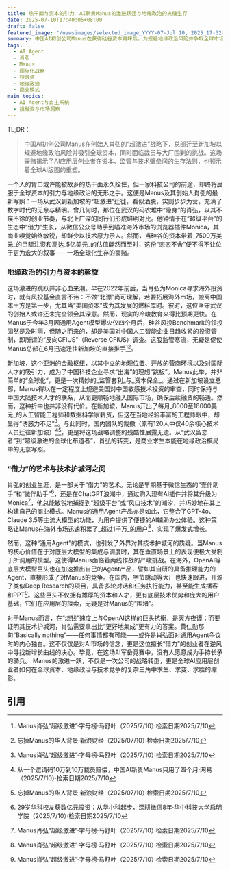 ```yaml
---
title: 热干面与资本的引力：AI新贵Manus的激进跃迁与地缘政治的夹缝生存
date: 2025-07-10T17:40:05+08:00
draft: false
featured_image: "/newsimages/selected_image_YYYY-07-Jul 10, 2025_17-32-49-366.jpg"
summary: 中国AI初创公司Manus在获得硅谷资本青睐后，为规避地缘政治风险并争取全球市场，创始人肖弘果断将其总部从武汉迁至新加坡，此举是其“超级激进”商业战略的体现。然而，这家依赖“借力”核心模型、以AI Agent为主要产品的公司，在面临本土裁员、海外人才招募挑战的同时，正被海内外科技巨头的同类产品围堵，其技术护城河的可持续性及其在全球AI竞争格局中的未来定位，仍是资本市场关注的焦点。
tags: 
  - AI Agent
  - 肖弘
  - Manus
  - 国际化战略
  - 投融资
  - 地缘政治
  - 商业模式
main_topics: 
  - AI Agent与自主系统
  - 投融资与市场洞察
---
```


TL;DR：
>中国AI初创公司Manus在创始人肖弘的“超激进”战略下，总部迁至新加坡以规避地缘政治风险并吸引全球资本，同时面临裁员与大厂围剿的挑战。这场豪赌揭示了AI应用层创业者在资本、监管与技术壁垒间的生存法则，也预示着全球AI版图的重塑。

一个人的胃口或许能被故乡的热干面永久拴住，但一家科技公司的前途，却终将屈服于全球资本的引力与地缘政治的无形之手。这便是Manus及其创始人肖弘的最新写照：一场从武汉到新加坡的“超激进”迁徙，看似洒脱，实则步步为营，充满了数字时代的无奈与精明。曾几何时，那位在武汉的码农堆中“隐身”的肖弘，以其不疾不徐的创业节奏，与北上广深的同行们形成鲜明对比。他钟情于在“超级平台”的生态中“借力”生长，从微信公众号助手到瞄准海外市场的浏览器插件Monica，其商业嗅觉始终敏锐，却鲜少以技术原力示人。然而，当硅谷的资本带着_7500万美元_的巨额注资和高达_5亿美元_的估值翩然而至时，这份“恋恋不舍”便不得不让位于更为宏大的叙事——一场全球化生存的豪赌。

### 地缘政治的引力与资本的斡旋

这场激进的跳跃并非心血来潮。早在2022年前后，当肖弘为Monica寻求海外投资时，就有风投基金直言不讳：不做“北漂”尚可理解，若要拓展海外市场，搬离中国本土方是第一步，尤其当“美国资本”成为其发展的燃料库时。彼时，这位坚守武汉的创始人或许还未完全领会其深意。然而，现实的冷峻教育来得比预期更快。在Manus于今年3月因通用Agent模型爆火仅四个月后，硅谷风投Benchmark的领投固然是及时雨，但随之而来的，却是美国对中国人工智能企业日趋收紧的投资管制，即所谓的“反向CFIUS”（Reverse CFIUS）调查。这股监管寒流，无疑是促使Manus总部在6月迅速迁往新加坡的直接推手[^1][^5]。

新加坡，这个亚洲的金融枢纽，以其中立的地理位置、开放的营商环境以及对国际人才的吸引力，成为了中国科技企业寻求“出海”的理想“跳板”。Manus此举，并非简单的“全球化”，更是一次精妙的_监管套利_与_资本保全_。通过在新加坡设立总部，Manus得以在一定程度上规避美国对中国敏感技术投资的审查，同时保持与中国大陆技术人才的联系，从而更顺畅地融入国际市场，确保后续融资的畅通。然而，这种折中也并非没有代价。在新加坡，Manus开出了每月_8000至16000美元_的人工智能工程师和数据科学家薪资，但这在当地经验丰富的工程师眼中，却显得“诱惑力不足”[^1]。与此同时，国内团队的裁撤（原有120人中仅40余核心技术人员迁往新加坡）[^4][^5]，更是将这场战略调整的残酷性展露无遗。从“武汉留恋者”到“超级激进的全球化布道者”，肖弘的转变，是商业求生本能在地缘政治棋局中的无奈写照。

### “借力”的艺术与技术护城河之问

肖弘的创业生涯，是一部关于“借力”的艺术。无论是早期基于微信生态的“壹伴助手”和“微伴助手”[^2]，还是在ChatGPT浪潮中，通过购入现有AI插件并将其升级为Monica[^1]，他总能敏锐地捕捉到“超级平台”或“风口技术”的潮汐，并巧妙地在其上构建自己的商业模式。Manus的通用Agent产品亦是如此，它整合了GPT-4o、Claude 3.5等主流大模型的功能，为用户提供了便捷的AI辅助办公体验。这种策略让Manus在海外市场迅速积累了_超过1千万_的用户[^1]，实现了爆发式增长。

然而，这种“通用Agent”的模式，也引发了外界对其技术护城河的质疑。当Manus的核心价值在于对底层大模型的集成与调度时，其在垂直场景上的表现便极大受制于所调用的模型。这使得Manus面临着两线作战的严峻挑战。在海外，OpenAI等底层大模型巨头也在加速推出自己的Agent产品，譬如其自研的具备推理能力的Agent，直接形成了对Manus的竞争。在国内，字节跳动等大厂也快速跟进，开源了类似Deep Research的项目，具备多轮对话和任务执行能力，甚至能生成播客和PPT[^1]。这些巨头不仅拥有雄厚的资本和人才，更有底层技术优势和庞大的用户基础，它们在应用层的探索，无疑是对Manus的“围堵”。

对于Manus而言，在“烧钱”速度上与OpenAI这样的巨头抗衡，是天方夜谭；而要证明其技术护城河，肖弘需要拿出比“更好地集成”更有力的答案。黄仁勋那句“Basically nothing”——任何事情都有可能——或许是肖弘面对通用Agent争议时的内心独白。这不仅仅是对AI市场的信念，更是这位擅长“借力”的创业者在逆风中寻找新增长曲线的决心。毕竟，在这场AI军备竞赛中，没有人愿意成为手持长矛的骑兵。 Manus的激进一跃，不仅是一次公司的战略转型，更是全球AI应用层创业者如何在全球资本、地缘政治与技术竞争的复杂三角中求生、求变、求胜的缩影。

## 引用
[^1]: Manus肖弘“超级激进”·字母榜·马舒叶（2025/7/10）·检索日期2025/7/10
[^2]: 29岁华科校友获数亿元投资：从华小科起步，深耕微信8年·华中科技大学启明学院（2025/7/10）·检索日期2025/7/10
[^3]: Manus估值36亿了？获Benchmark领投7500万美元融资·腾讯新闻（2025/04/27）·检索日期2025/7/10
[^4]: 从一个邀请码10万到10万裁员赔偿，中国AI新贵Manus只用了四个月·网易（2025/7/10）·检索日期2025/7/10
[^5]: 忘掉Manus的华人背景·新浪财经（2025/07/10）·检索日期2025/7/10
[^6]: 对Manus创始人肖弘的3小时访谈：世界不是线性外推，做博弈中的重要变量·腾讯科技·张小珺（2025/7/10）·检索日期2025/7/10
